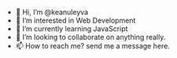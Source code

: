 - 👋 Hi, I’m @keanuleyva
- 👀 I’m interested in Web Development
- 🌱 I’m currently learning JavaScript
- 💞️ I’m looking to collaborate on anything really.
- 📫 How to reach me? send me a message here. 

<!---
keanuleyva/keanuleyva is a ✨ special ✨ repository because its `README.md` (this file) appears on your GitHub profile.
You can click the Preview link to take a look at your changes.
--->
